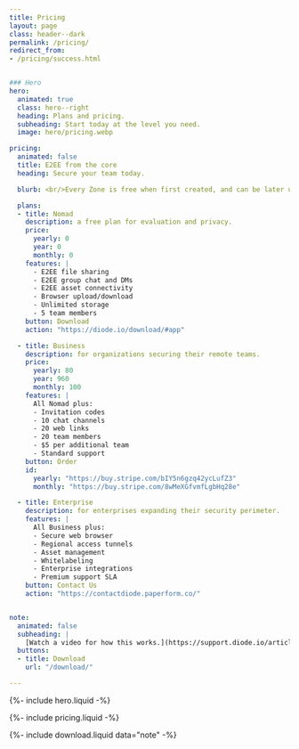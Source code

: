 ```yaml
---
title: Pricing
layout: page
class: header--dark
permalink: /pricing/
redirect_from:
- /pricing/success.html


### Hero
hero:
  animated: true
  class: hero--right
  heading: Plans and pricing.
  subheading: Start today at the level you need.
  image: hero/pricing.webp

pricing:
  animated: false
  title: E2EE from the core
  heading: Secure your team today.

  blurb: <br/>Every Zone is free when first created, and can be later upgraded by ordering a plan.

  plans:
  - title: Nomad
    description: a free plan for evaluation and privacy.
    price:
      yearly: 0
      year: 0
      monthly: 0
    features: |
      - E2EE file sharing
      - E2EE group chat and DMs
      - E2EE asset connectivity
      - Browser upload/download
      - Unlimited storage
      - 5 team members
    button: Download
    action: "https://diode.io/download/#app"

  - title: Business
    description: for organizations securing their remote teams.
    price:
      yearly: 80
      year: 960
      monthly: 100
    features: |
      All Nomad plus:
      - Invitation codes
      - 10 chat channels
      - 20 web links
      - 20 team members
      - $5 per additional team
      - Standard support
    button: Order
    id:
      yearly: "https://buy.stripe.com/bIY5n6gzq42ycLufZ3"
      monthly: "https://buy.stripe.com/8wMeXGfvmfLgbHq28e"

  - title: Enterprise
    description: for enterprises expanding their security perimeter.
    features: |
      All Business plus:
      - Secure web browser
      - Regional access tunnels
      - Asset management
      - Whitelabeling
      - Enterprise integrations
      - Premium support SLA
    button: Contact Us
    action: "https://contactdiode.paperform.co/"


note:
  animated: false
  subheading: |
    [Watch a video for how this works.](https://support.diode.io/article/pr3fytz8sq){:target="_blank"}
  buttons:
  - title: Download
    url: "/download/"

---
```


{%- include hero.liquid -%}

{%- include pricing.liquid -%}

{%- include download.liquid data="note" -%}
